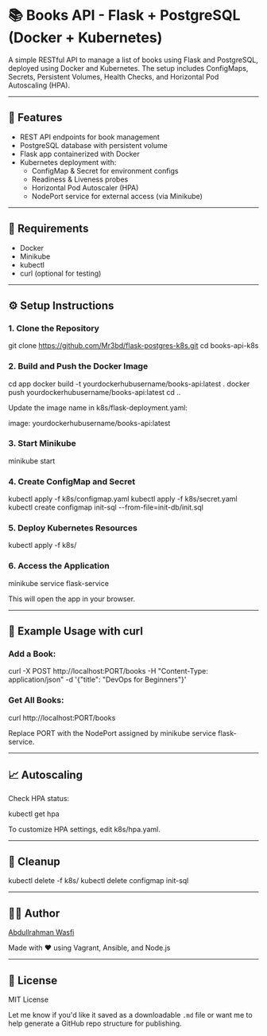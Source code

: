 # 📚 Books API - Flask + PostgreSQL (Docker + Kubernetes)

A simple RESTful API to manage a list of books using Flask and PostgreSQL, deployed using Docker and Kubernetes. The setup includes ConfigMaps, Secrets, Persistent Volumes, Health Checks, and Horizontal Pod Autoscaling (HPA).

---

## 🚀 Features

- REST API endpoints for book management
- PostgreSQL database with persistent volume
- Flask app containerized with Docker
- Kubernetes deployment with:
  - ConfigMap & Secret for environment configs
  - Readiness & Liveness probes
  - Horizontal Pod Autoscaler (HPA)
  - NodePort service for external access (via Minikube)

---

## 🧰 Requirements

- Docker
- Minikube
- kubectl
- curl (optional for testing)

---

## ⚙️ Setup Instructions

### 1. Clone the Repository

git clone https://github.com/Mr3bd/flask-postgres-k8s.git
cd books-api-k8s

### 2. Build and Push the Docker Image

cd app
docker build -t yourdockerhubusername/books-api:latest .
docker push yourdockerhubusername/books-api:latest
cd ..

Update the image name in k8s/flask-deployment.yaml:

image: yourdockerhubusername/books-api:latest

### 3. Start Minikube

minikube start

### 4. Create ConfigMap and Secret

kubectl apply -f k8s/configmap.yaml
kubectl apply -f k8s/secret.yaml
kubectl create configmap init-sql --from-file=init-db/init.sql

### 5. Deploy Kubernetes Resources

kubectl apply -f k8s/

### 6. Access the Application

minikube service flask-service

This will open the app in your browser.

---

## 🧪 Example Usage with curl

### Add a Book:

curl -X POST http://localhost:PORT/books -H "Content-Type: application/json" -d '{"title": "DevOps for Beginners"}'

### Get All Books:

curl http://localhost:PORT/books

Replace PORT with the NodePort assigned by minikube service flask-service.

---

## 📈 Autoscaling

Check HPA status:

kubectl get hpa

To customize HPA settings, edit k8s/hpa.yaml.

---

## 🧼 Cleanup

kubectl delete -f k8s/
kubectl delete configmap init-sql

----

## 👨‍💻 Author

[Abdullrahman Wasfi](https://www.linkedin.com/in/abdullrahmanwasfi)

Made with ❤️ using Vagrant, Ansible, and Node.js

---

## 📄 License

MIT License

Let me know if you'd like it saved as a downloadable `.md` file or want me to help generate a GitHub repo structure for publishing.